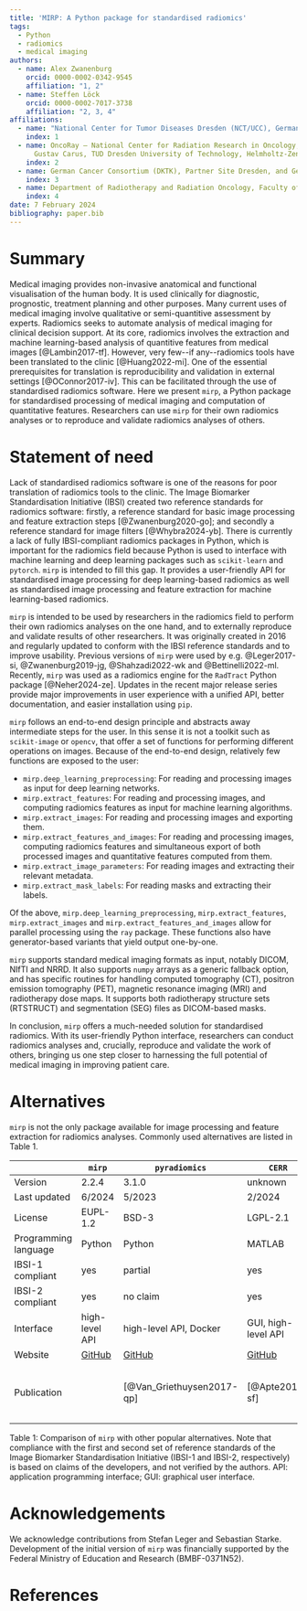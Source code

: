 ```yaml
---
title: 'MIRP: A Python package for standardised radiomics'
tags:
  - Python
  - radiomics
  - medical imaging
authors:
  - name: Alex Zwanenburg
    orcid: 0000-0002-0342-9545
    affiliation: "1, 2"
  - name: Steffen Löck
    orcid: 0000-0002-7017-3738
    affiliation: "2, 3, 4"
affiliations:
  - name: "National Center for Tumor Diseases Dresden (NCT/UCC), Germany: German Cancer Research Center (DKFZ), Heidelberg, Germany; Faculty of Medicine and University Hospital Carl Gustav Carus, TUD Dresden University of Technology, Dresden, Germany; Helmholtz-Zentrum Dresden-Rossendorf (HZDR), Dresden, Germany"
    index: 1
  - name: OncoRay – National Center for Radiation Research in Oncology, Faculty of Medicine and University Hospital Carl
      Gustav Carus, TUD Dresden University of Technology, Helmholtz-Zentrum Dresden-Rossendorf, Dresden, Germany
    index: 2
  - name: German Cancer Consortium (DKTK), Partner Site Dresden, and German Cancer Research Center (DKFZ), Heidelberg, Germany
    index: 3
  - name: Department of Radiotherapy and Radiation Oncology, Faculty of Medicine and University Hospital Carl Gustav Carus, TUD Dresden University of Technology, Dresden, Germany
    index: 4
date: 7 February 2024
bibliography: paper.bib
---
```


# Summary

Medical imaging provides non-invasive anatomical and functional visualisation of the human body. It is used 
clinically for diagnostic, prognostic, treatment planning and other purposes. Many current uses of medical imaging 
involve qualitative or semi-quantitive assessment by experts. Radiomics seeks to automate analysis of medical imaging for 
clinical decision support. At its core, radiomics involves the extraction and machine learning-based analysis of 
quantitive features from medical images [@Lambin2017-tf]. However, very few--if any--radiomics tools have been translated to the 
clinic [@Huang2022-mi]. One of the essential prerequisites for translation is reproducibility and validation in 
external settings [@OConnor2017-iv]. This can be facilitated through the use of standardised radiomics software. 
Here we present `mirp`, a Python package for standardised processing of medical imaging and computation of 
quantitative features. Researchers can use `mirp` for their own radiomics analyses or to reproduce and validate 
radiomics analyses of others.

# Statement of need

Lack of standardised radiomics software is one of the reasons for poor translation of radiomics tools to the clinic.
The Image Biomarker Standardisation Initiative (IBSI) created two reference standards for radiomics software: firstly, a 
reference standard for basic image processing and feature extraction steps [@Zwanenburg2020-go]; and secondly a reference 
standard for image filters [@Whybra2024-yb]. There is currently a lack of fully IBSI-compliant radiomics 
packages in Python, which is important for the radiomics field because Python is used to interface with machine learning
and deep learning packages such as `scikit-learn` and `pytorch`. `mirp` is intended to fill this gap. It provides a 
user-friendly API for standardised image processing for deep learning-based radiomics as well as standardised 
image processing and feature extraction for machine learning-based radiomics.

`mirp` is intended to be used by researchers in the radiomics field to perform their own radiomics analyses on the 
one hand, and to externally reproduce and validate results of other researchers. It was originally created in 2016 and 
regularly updated to conform with the IBSI reference standards and to improve usability. Previous versions of `mirp`
were used by e.g. @Leger2017-si, @Zwanenburg2019-jg, @Shahzadi2022-wk and @Bettinelli2022-ml. Recently, `mirp` was used 
as a radiomics engine for the `RadTract` Python package [@Neher2024-ze]. Updates in the recent major release series provide major
improvements in user experience with a unified API, better documentation, and easier installation using `pip`.

`mirp` follows an end-to-end design principle and abstracts away intermediate steps for the user. In this sense it 
is not a toolkit such as `scikit-image` or `opencv`, that offer a set of functions for performing different operations
on images. Because of the end-to-end design, relatively few functions are exposed to the user:

- `mirp.deep_learning_preprocessing`: For reading and processing images as input for deep learning networks.
- `mirp.extract_features`: For reading and processing images, and computing radiomics features as input for machine 
  learning algorithms.
- `mirp.extract_images`: For reading and processing images and exporting them.
- `mirp.extract_features_and_images`: For reading and processing images, computing radiomics features and 
  simultaneous export of both processed images and quantitative features computed from them.
- `mirp.extract_image_parameters`: For reading images and extracting their relevant metadata.
- `mirp.extract_mask_labels`: For reading masks and extracting their labels.

Of the above, `mirp.deep_learning_preprocessing`, `mirp.extract_features`, `mirp.extract_images` and 
`mirp.extract_features_and_images` allow for parallel processing using the `ray` package. These functions also have 
generator-based variants that yield output one-by-one. 

`mirp` supports standard medical imaging formats as input, notably DICOM, NIfTI and NRRD. It also supports `numpy` 
arrays as a generic fallback option, and has specific routines for handling computed tomography (CT), positron 
emission tomography (PET), magnetic resonance imaging (MRI) and radiotherapy dose maps. It supports both 
radiotherapy structure sets (RTSTRUCT) and segmentation (SEG) files as DICOM-based masks.

In conclusion, `mirp` offers a much-needed solution for standardised radiomics. With its user-friendly Python 
interface, researchers can conduct radiomics analyses and, crucially, reproduce and validate the work of others, 
bringing us one step closer to harnessing the full potential of medical imaging in improving patient care.

# Alternatives

`mirp` is not the only package available for image processing and feature extraction for radiomics analyses. Commonly 
used alternatives are listed in Table 1.

|                      | `mirp`                                    | `pyradiomics`                                        | `CERR`                                 | `LIFEx`                               | `radiomics`                                          |
|----------------------|-------------------------------------------|------------------------------------------------------|----------------------------------------|---------------------------------------|------------------------------------------------------| 
| Version              | 2.2.4                                     | 3.1.0                                                | unknown                                | 7.6.0                                 | unknown                                              |
| Last updated         | 6/2024                                    | 5/2023                                               | 2/2024                                 | 4/2024                                | 11/2019                                              |
| License              | EUPL-1.2                                  | BSD-3                                                | LGPL-2.1                               | custom                                | GPL-3.0                                              |
| Programming language | Python                                    | Python                                               | MATLAB                                 | Java                                  | MATLAB                                               |
| IBSI-1 compliant     | yes                                       | partial                                              | yes                                    | yes                                   | no claim                                             |
| IBSI-2 compliant     | yes                                       | no claim                                             | yes                                    | yes                                   | no claim                                             |
| Interface            | high-level API                            | high-level API, Docker                               | GUI, high-level API                    | GUI, low-level API                    | low-level API                                        |
| Website              | [GitHub](https://github.com/oncoray/mirp) | [GitHub](https://github.com/AIM-Harvard/pyradiomics) | [GitHub](https://github.com/cerr/CERR) | [website](https://www.lifexsoft.org/) | [GitHub](https://github.com/mvallieres/radiomics)    | 
| Publication          |                                           | [@Van_Griethuysen2017-qp]                            | [@Apte2018-sf]                         | [@Nioche2018-jr]                      | [@Vallieres2015-ui; @Vallieres2017-ye; @Zhou2017-zk] | 

Table 1: Comparison of `mirp` with other popular alternatives. Note that compliance with the first and second 
set of reference standards of the Image Biomarker Standardisation Initiative (IBSI-1 and IBSI-2, respectively) is 
based on claims of the developers, and not verified by the authors. API: application programming interface; 
GUI: graphical user interface.

# Acknowledgements

We acknowledge contributions from Stefan Leger and Sebastian Starke. Development of the initial version of `mirp` was 
financially supported by the Federal Ministry of Education and Research (BMBF-0371N52).

# References